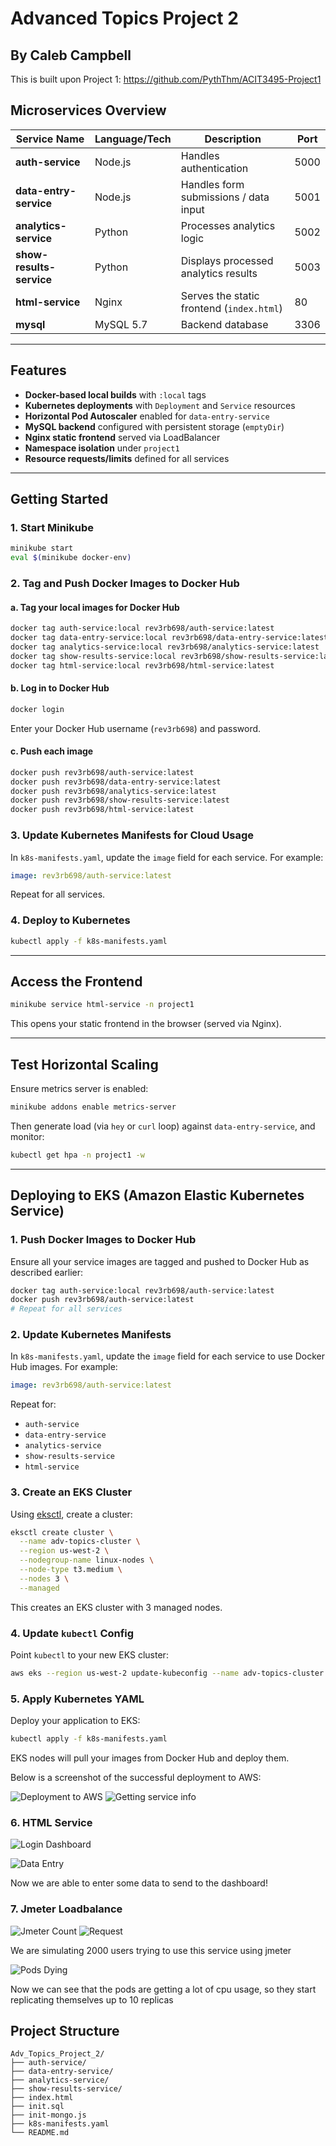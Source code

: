 # Advanced Topics Project 2
## By Caleb Campbell

This is built upon Project 1:
https://github.com/PythThm/ACIT3495-Project1

## Microservices Overview

| Service Name         | Language/Tech | Description                          | Port |
|----------------------|----------------|--------------------------------------|------|
| **auth-service**     | Node.js        | Handles authentication               | 5000 |
| **data-entry-service** | Node.js      | Handles form submissions / data input| 5001 |
| **analytics-service** | Python        | Processes analytics logic            | 5002 |
| **show-results-service** | Python    | Displays processed analytics results | 5003 |
| **html-service**     | Nginx          | Serves the static frontend (`index.html`) | 80 |
| **mysql**            | MySQL 5.7      | Backend database                     | 3306 |

---

## Features

- **Docker-based local builds** with `:local` tags
- **Kubernetes deployments** with `Deployment` and `Service` resources
- **Horizontal Pod Autoscaler** enabled for `data-entry-service`
- **MySQL backend** configured with persistent storage (`emptyDir`)
- **Nginx static frontend** served via LoadBalancer
- **Namespace isolation** under `project1`
- **Resource requests/limits** defined for all services

---

## Getting Started

### 1. Start Minikube
```bash
minikube start
eval $(minikube docker-env)
```

### 2. Tag and Push Docker Images to Docker Hub

#### a. Tag your local images for Docker Hub
```bash
docker tag auth-service:local rev3rb698/auth-service:latest
docker tag data-entry-service:local rev3rb698/data-entry-service:latest
docker tag analytics-service:local rev3rb698/analytics-service:latest
docker tag show-results-service:local rev3rb698/show-results-service:latest
docker tag html-service:local rev3rb698/html-service:latest
```

#### b. Log in to Docker Hub
```bash
docker login
```

Enter your Docker Hub username (`rev3rb698`) and password.

#### c. Push each image
```bash
docker push rev3rb698/auth-service:latest
docker push rev3rb698/data-entry-service:latest
docker push rev3rb698/analytics-service:latest
docker push rev3rb698/show-results-service:latest
docker push rev3rb698/html-service:latest
```

### 3. Update Kubernetes Manifests for Cloud Usage

In `k8s-manifests.yaml`, update the `image` field for each service. For example:

```yaml
image: rev3rb698/auth-service:latest
```

Repeat for all services.

### 4. Deploy to Kubernetes
```bash
kubectl apply -f k8s-manifests.yaml
```

---

## Access the Frontend

```bash
minikube service html-service -n project1
```

This opens your static frontend in the browser (served via Nginx).

---

## Test Horizontal Scaling

Ensure metrics server is enabled:

```bash
minikube addons enable metrics-server
```

Then generate load (via `hey` or `curl` loop) against `data-entry-service`, and monitor:

```bash
kubectl get hpa -n project1 -w
```

---

## Deploying to EKS (Amazon Elastic Kubernetes Service)

### 1. Push Docker Images to Docker Hub

Ensure all your service images are tagged and pushed to Docker Hub as described earlier:

```bash
docker tag auth-service:local rev3rb698/auth-service:latest
docker push rev3rb698/auth-service:latest
# Repeat for all services
```

### 2. Update Kubernetes Manifests

In `k8s-manifests.yaml`, update the `image` field for each service to use Docker Hub images. For example:

```yaml
image: rev3rb698/auth-service:latest
```

Repeat for:
- `auth-service`
- `data-entry-service`
- `analytics-service`
- `show-results-service`
- `html-service`

### 3. Create an EKS Cluster

Using [eksctl](https://eksctl.io/), create a cluster:

```bash
eksctl create cluster \
  --name adv-topics-cluster \
  --region us-west-2 \
  --nodegroup-name linux-nodes \
  --node-type t3.medium \
  --nodes 3 \
  --managed
```

This creates an EKS cluster with 3 managed nodes.

### 4. Update `kubectl` Config

Point `kubectl` to your new EKS cluster:

```bash
aws eks --region us-west-2 update-kubeconfig --name adv-topics-cluster
```

### 5. Apply Kubernetes YAML

Deploy your application to EKS:

```bash
kubectl apply -f k8s-manifests.yaml
```

EKS nodes will pull your images from Docker Hub and deploy them.


Below is a screenshot of the successful deployment to AWS:

![Deployment to AWS](deploy_to_aws.png)
![Getting service info](get_service_info.png)

### 6. HTML Service

![Login Dashboard](login_screen.png)

![Data Entry](data_entry.png)

Now we are able to enter some data to send to the dashboard!

### 7. Jmeter Loadbalance

![Jmeter Count](jmeter_user_count.png)
![Request](request_to_send.png)

We are simulating 2000 users trying to use this service using jmeter

![Pods Dying](pods_feeling_heat.png)

Now we can see that the pods are getting a lot of cpu usage, so they start replicating themselves up to 10 replicas



## Project Structure

```
Adv_Topics_Project_2/
├── auth-service/
├── data-entry-service/
├── analytics-service/
├── show-results-service/
├── index.html
├── init.sql
├── init-mongo.js
├── k8s-manifests.yaml
└── README.md
```

